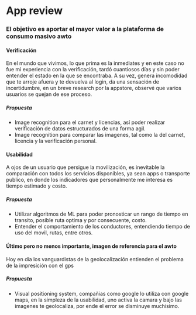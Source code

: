 # App review

### El objetivo es aportar el mayor valor a la plataforma de consumo masivo awto

#### Verificación

En el mundo que vivimos, lo que prima es la inmediates y en este caso no fue mi experiencia con la verificación, tardó cuantiosos días y sin poder entender el estado en la que se encontraba.
A su vez, genera incomodidad que te arroje afuera y te devuelva al login, da una sensación de incertidumbre, en un breve research por la appstore, observé que varios usuarios se quejan de ese proceso.

##### Propuesta

* Image recognition para el carnet y licencias, así poder realizar verificación de datos estructurados de una forma agil.
* Image recognition para comparar las imagenes, tal como la del carnet, licencia y la verificación personal.

#### Usabilidad

A ojos de un usuario que persigue la movilización, es inevitable la comparación con todos los servicios disponibles, ya sean apps o transporte publico, en donde los indicadores que personalmente me interesa es tiempo estimado y costo.

##### Propuesta

* Utilizar algoritmos de ML para poder pronosticar un rango de tiempo en transito, posible ruta optima y por consecuente, costo.
* Entender el comportamiento de los conductores, entendiendo tiempo de uso del movil, rutas, entre otros.

#### Último pero no menos importante, imagen de referencia para el awto

Hoy en día los vanguardistas de la geolocalización entienden el problema de la impresición con el gps

##### Propuesta

* Visual positioning system, compañias como google lo utiliza con google maps, en la simpleza de la usabilidad, uno activa la camara y bajo las imagenes te geolocaliza, por ende el error se disminuye muchisimo.